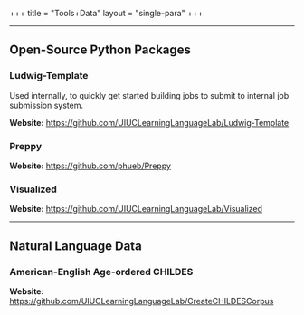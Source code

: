 +++
title = "Tools+Data"
layout = "single-para"
+++

---

## Open-Source Python Packages

### Ludwig-Template

Used internally, to quickly get started building jobs to submit to internal job submission system.

__Website:__  https://github.com/UIUCLearningLanguageLab/Ludwig-Template

### Preppy

__Website:__ https://github.com/phueb/Preppy

### Visualized

__Website:__ https://github.com/UIUCLearningLanguageLab/Visualized
	
---

## Natural Language Data

### American-English Age-ordered CHILDES

__Website:__ https://github.com/UIUCLearningLanguageLab/CreateCHILDESCorpus